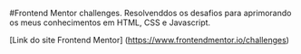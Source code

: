 #Frontend Mentor challenges.
Resolvenddos os desafios para aprimorando os meus conhecimentos em HTML, CSS e Javascript. 

[Link do site Frontend Mentor] (https://www.frontendmentor.io/challenges)